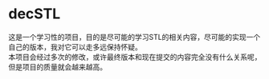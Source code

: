 # decSTL  
这是一个学习性的项目，目的是尽可能的学习STL的相关内容，尽可能的实现一个自己的版本，我对它可以走多远保持怀疑。  
本项目会经过多次的修改，或许最终版本和现在提交的内容完全没有什么关系呢，但是项目的质量就会越来越高。

